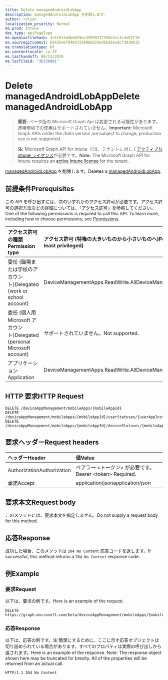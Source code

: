```yaml
---
title: Delete managedAndroidLobApp
description: managedAndroidLobApp を削除します。
author: rolyon
localization_priority: Normal
ms.prod: Intune
doc_type: apiPageType
ms.openlocfilehash: 3c6f615d4bb629ec35099727338e2cc3c3e67f10
ms.sourcegitcommit: b5425ebf648572569b032ded5b56e1dcf3830515
ms.translationtype: MT
ms.contentlocale: ja-JP
ms.lasthandoff: 08/13/2019
ms.locfileid: "36336881"
---
```

# <a name="delete-managedandroidlobapp"></a><span data-ttu-id="d0f47-103">Delete managedAndroidLobApp</span><span class="sxs-lookup"><span data-stu-id="d0f47-103">Delete managedAndroidLobApp</span></span>

> <span data-ttu-id="d0f47-104">**重要:** ベータ版の Microsoft Graph Api は変更される可能性があります。運用環境での使用はサポートされていません。</span><span class="sxs-lookup"><span data-stu-id="d0f47-104">**Important:** Microsoft Graph APIs under the /beta version are subject to change; production use is not supported.</span></span>

> <span data-ttu-id="d0f47-105">**注:** Microsoft Graph API for Intune では、テナントに対して[アクティブな intune ライセンス](https://go.microsoft.com/fwlink/?linkid=839381)が必要です。</span><span class="sxs-lookup"><span data-stu-id="d0f47-105">**Note:** The Microsoft Graph API for Intune requires an [active Intune license](https://go.microsoft.com/fwlink/?linkid=839381) for the tenant.</span></span>

<span data-ttu-id="d0f47-106">[managedAndroidLobApp](../resources/intune-apps-managedandroidlobapp.md) を削除します。</span><span class="sxs-lookup"><span data-stu-id="d0f47-106">Deletes a [managedAndroidLobApp](../resources/intune-apps-managedandroidlobapp.md).</span></span>

## <a name="prerequisites"></a><span data-ttu-id="d0f47-107">前提条件</span><span class="sxs-lookup"><span data-stu-id="d0f47-107">Prerequisites</span></span>
<span data-ttu-id="d0f47-p101">この API を呼び出すには、次のいずれかのアクセス許可が必要です。アクセス許可の選択方法などの詳細については、「[アクセス許可](/graph/permissions-reference)」を参照してください。</span><span class="sxs-lookup"><span data-stu-id="d0f47-p101">One of the following permissions is required to call this API. To learn more, including how to choose permissions, see [Permissions](/graph/permissions-reference).</span></span>

|<span data-ttu-id="d0f47-110">アクセス許可の種類</span><span class="sxs-lookup"><span data-stu-id="d0f47-110">Permission type</span></span>|<span data-ttu-id="d0f47-111">アクセス許可 (特権の大きいものから小さいものへ)</span><span class="sxs-lookup"><span data-stu-id="d0f47-111">Permissions (from most to least privileged)</span></span>|
|:---|:---|
|<span data-ttu-id="d0f47-112">委任 (職場または学校のアカウント)</span><span class="sxs-lookup"><span data-stu-id="d0f47-112">Delegated (work or school account)</span></span>|<span data-ttu-id="d0f47-113">DeviceManagementApps.ReadWrite.All</span><span class="sxs-lookup"><span data-stu-id="d0f47-113">DeviceManagementApps.ReadWrite.All</span></span>|
|<span data-ttu-id="d0f47-114">委任 (個人用 Microsoft アカウント)</span><span class="sxs-lookup"><span data-stu-id="d0f47-114">Delegated (personal Microsoft account)</span></span>|<span data-ttu-id="d0f47-115">サポートされていません。</span><span class="sxs-lookup"><span data-stu-id="d0f47-115">Not supported.</span></span>|
|<span data-ttu-id="d0f47-116">アプリケーション</span><span class="sxs-lookup"><span data-stu-id="d0f47-116">Application</span></span>|<span data-ttu-id="d0f47-117">DeviceManagementApps.ReadWrite.All</span><span class="sxs-lookup"><span data-stu-id="d0f47-117">DeviceManagementApps.ReadWrite.All</span></span>|

## <a name="http-request"></a><span data-ttu-id="d0f47-118">HTTP 要求</span><span class="sxs-lookup"><span data-stu-id="d0f47-118">HTTP Request</span></span>
<!-- {
  "blockType": "ignored"
}
-->
``` http
DELETE /deviceAppManagement/mobileApps/{mobileAppId}
DELETE /deviceAppManagement/mobileApps/{mobileAppId}/userStatuses/{userAppInstallStatusId}/app
DELETE /deviceAppManagement/mobileApps/{mobileAppId}/deviceStatuses/{mobileAppInstallStatusId}/app
```

## <a name="request-headers"></a><span data-ttu-id="d0f47-119">要求ヘッダー</span><span class="sxs-lookup"><span data-stu-id="d0f47-119">Request headers</span></span>
|<span data-ttu-id="d0f47-120">ヘッダー</span><span class="sxs-lookup"><span data-stu-id="d0f47-120">Header</span></span>|<span data-ttu-id="d0f47-121">値</span><span class="sxs-lookup"><span data-stu-id="d0f47-121">Value</span></span>|
|:---|:---|
|<span data-ttu-id="d0f47-122">Authorization</span><span class="sxs-lookup"><span data-stu-id="d0f47-122">Authorization</span></span>|<span data-ttu-id="d0f47-123">ベアラー &lt;トークン&gt; が必要です。</span><span class="sxs-lookup"><span data-stu-id="d0f47-123">Bearer &lt;token&gt; Required.</span></span>|
|<span data-ttu-id="d0f47-124">承諾</span><span class="sxs-lookup"><span data-stu-id="d0f47-124">Accept</span></span>|<span data-ttu-id="d0f47-125">application/json</span><span class="sxs-lookup"><span data-stu-id="d0f47-125">application/json</span></span>|

## <a name="request-body"></a><span data-ttu-id="d0f47-126">要求本文</span><span class="sxs-lookup"><span data-stu-id="d0f47-126">Request body</span></span>
<span data-ttu-id="d0f47-127">このメソッドには、要求本文を指定しません。</span><span class="sxs-lookup"><span data-stu-id="d0f47-127">Do not supply a request body for this method.</span></span>

## <a name="response"></a><span data-ttu-id="d0f47-128">応答</span><span class="sxs-lookup"><span data-stu-id="d0f47-128">Response</span></span>
<span data-ttu-id="d0f47-129">成功した場合、このメソッドは `204 No Content` 応答コードを返します。</span><span class="sxs-lookup"><span data-stu-id="d0f47-129">If successful, this method returns a `204 No Content` response code.</span></span>

## <a name="example"></a><span data-ttu-id="d0f47-130">例</span><span class="sxs-lookup"><span data-stu-id="d0f47-130">Example</span></span>

### <a name="request"></a><span data-ttu-id="d0f47-131">要求</span><span class="sxs-lookup"><span data-stu-id="d0f47-131">Request</span></span>
<span data-ttu-id="d0f47-132">以下は、要求の例です。</span><span class="sxs-lookup"><span data-stu-id="d0f47-132">Here is an example of the request.</span></span>
``` http
DELETE https://graph.microsoft.com/beta/deviceAppManagement/mobileApps/{mobileAppId}
```

### <a name="response"></a><span data-ttu-id="d0f47-133">応答</span><span class="sxs-lookup"><span data-stu-id="d0f47-133">Response</span></span>
<span data-ttu-id="d0f47-p102">以下は、応答の例です。注:簡潔にするために、ここに示す応答オブジェクトは切り詰められている場合があります。すべてのプロパティは実際の呼び出しから返されます。</span><span class="sxs-lookup"><span data-stu-id="d0f47-p102">Here is an example of the response. Note: The response object shown here may be truncated for brevity. All of the properties will be returned from an actual call.</span></span>
``` http
HTTP/1.1 204 No Content
```






